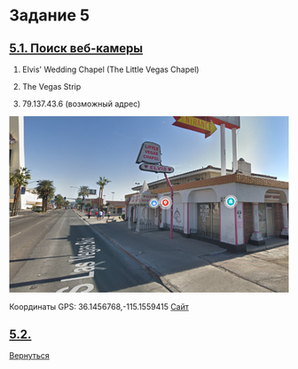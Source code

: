 # Задание 5

## [5.1. Поиск веб-камеры](https://osint-i1.thinkific.com/courses/take/osint-challenge/texts/8211270-question-3)

1. Elvis' Wedding Chapel (The Little Vegas Chapel)

2. The Vegas Strip

3. 79.137.43.6 (возможный адрес)

<center><img src="image_2020-10-06_224629.png" alt="Little Vegas Chapel"></center>

Координаты GPS: 36.1456768,-115.1559415
[Сайт](https://www.thelittlevegaschapel.com/additional-services/live-streaming-weddings/)

## [5.2.]()

[Вернуться](index.md)
